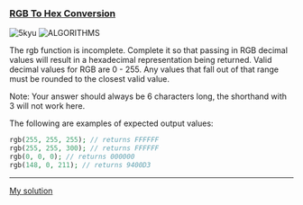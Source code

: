 ### [RGB To Hex Conversion](https://www.codewars.com/kata/513e08acc600c94f01000001/php)
![5kyu](https://img.shields.io/badge/5kyu-yellow)
![ALGORITHMS](https://img.shields.io/badge/ALGORITHMS-grey)

The rgb function is incomplete. Complete it so that passing in RGB decimal values will result in a hexadecimal representation being returned. 
Valid decimal values for RGB are 0 - 255. Any values that fall out of that range must be rounded to the closest valid value.

Note: Your answer should always be 6 characters long, the shorthand with 3 will not work here.

The following are examples of expected output values:

```php
rgb(255, 255, 255); // returns FFFFFF
rgb(255, 255, 300); // returns FFFFFF
rgb(0, 0, 0); // returns 000000
rgb(148, 0, 211); // returns 9400D3
```

---

[My solution](https://www.codewars.com/kata/reviews/5cfdbc69a535d5000183e806/groups/6351b97ee725ab000141aba1)